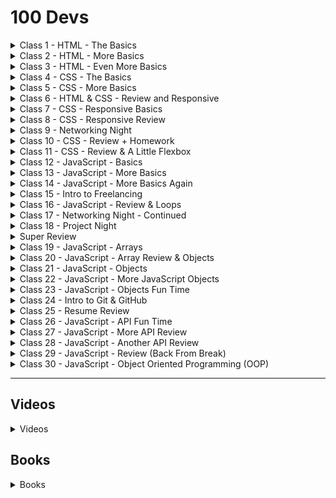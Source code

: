 # 100 Devs

<details><summary>Class 1 - HTML - The Basics</summary>

## HTML - The Basics

[![100 Dev - Class 001](https://img.youtube.com/vi/o3IIobN4xR0/maxresdefault.jpg)](https://www.youtube.com/watch?v=o3IIobN4xR0 "100 Dev - Class 001")

- [Class 1 Materials](https://cdn.discordapp.com/attachments/738891289071714388/930589829421473862/class01-materials.zip)
- [Class 1 Slides](https://slides.com/leonnoel/100devs2-html-the-basics)
- [Motivation](https://www.poetryfoundation.org/poems/51642/invictus)

### Class Homework

- Watch - [YouTube - How to study for exams (Evidence Based)](https://youtu.be/ukLnPbIffxE)
- Watch - [YouTube - How to study for exams (Spaced Repetition)](https://youtu.be/Z-zNHHpXoMM)
- Course - [Coursera - Learn How To Learn](https://www.coursera.org/learn/learning-how-to-learn)

</details>

<details><summary>Class 2 - HTML - More Basics</summary>

## HTML - More Basics

[![100 Dev - Class 002](https://img.youtube.com/vi/eCRbEILXXmE/maxresdefault.jpg)](https://www.youtube.com/watch?v=eCRbEILXXmE "100 Dev - Class 002")

- [Class 2 Materials](https://cdn.discordapp.com/attachments/738891289071714388/931314672806797332/class02-materials.zip)
- [Class 2 Slides](https://slides.com/leonnoel/100devs2-html-more-basics)
- [Motivation](https://allpoetry.com/Desiderata---Words-for-Life)

### Class 2 Homework

- Read - [Shaye Howe - Learn to Code HTML & CSS](https://learn.shayhowe.com/html-css/)
- Build - Build for BBC Website ([Just what is in image](class002/../class001/class01-materials.zip))
- Use - [MDN - HTML: HyperText Markup Language](https://developer.mozilla.org/en-US/docs/Web/HTML)

</details>

<details><summary>Class 3 - HTML - Even More Basics</summary>

## HTML - Even More Basics

[![100 Dev - Class 003](https://img.youtube.com/vi/rdWM6kUImjE/maxresdefault.jpg)](https://www.youtube.com/watch?v=rdWM6kUImjE "100 Dev - Class 003")

- [Class 3 Materials](https://cdn.discordapp.com/attachments/738891289071714388/933126749766697030/class-03-materials.zip)
- [Class 3 Slides](https://slides.com/leonnoel/100devs2-html-even-more-basics)
- [Motivation](https://www.familyfriendpoems.com/poem/have-you-earned-your-tomorrow-by-edgar-albert-guest)

### Homework Due - Class 3

Submit image of completion of Coursera - Learn How To Learn

- Upload Screenshot to [IMGBB](https://imgbb.com/)
- [Homework Submission Form](https://forms.gle/9FYrUMFKMk4MpEZG7)

### Class 3 Homework

- Read - [Learn CSS Layout](https://learnlayout.com/)
- Finish - BBC, Khan Academy, Tech Crunch

</details>

<details><summary>Class 4 - CSS - The Basics</summary>

## CSS - The Basics

[![100 Dev - Class 004](https://img.youtube.com/vi/Q1Obtn29twk/maxresdefault.jpg)](https://www.youtube.com/watch?v=Q1Obtn29twk "100 Dev - Class 004")

- [Class 4 Materials](https://cdn.discordapp.com/attachments/738891289071714388/933851316646719569/class04-materials.zip)
- [Class 4 Slides](https://slides.com/leonnoel/100devs2-css-the-basics/)
- [Motivation](https://youtu.be/6vuetQSwFW8)

### Homework Due - Class 4

Submit BBC HTML

- Place BBC HTML in a [Glitch](https://glitch.com/)
- [Homework Submission Form](https://forms.gle/inMYVvbEZt2fmzng9)

### Class 4 Homework

- Finish: Simple Site Lab from Class 4 Materials
- Read: [SimpleLayout](http://learnlayout.com/)
- Do: [Five Minute Typing Test](https://www.typingtest.com/)
- Do: [Practice Typing](https://www.keybr.com)

</details>

<details><summary>Class 5 - CSS - More Basics</summary>

## CSS - More Basics

[![100 Dev - Class 005](https://img.youtube.com/vi/E6Z8cWU_fjI/maxresdefault.jpg)](https://www.youtube.com/watch?v=E6Z8cWU_fjI)

- [Class Materials](https://cdn.discordapp.com/attachments/738891289071714388/935663546493198416/class05-materials.zip)
- [Class Slides](https://slides.com/leonnoel/100devs2-css-more-basics)
- [Motivation](https://youtu.be/3sK3wJAxGfs)

### Homework Due - Class 5

Place your Khan Academy & Tech Crunch HTML in separate glitch.com

- [Submit URL Here](https://forms.gle/w9Awq51mxmcYHy4h7)

### Class 5 Homework

- Do: Complete the Last Three Layouts (Last Fiew Slides)
- Read: [Responsive Web Design - Advanced HTML CSS](https://learn.shayhowe.com/advanced-html-css/responsive-web-design/)

</details>

<details><summary>Class 6 - HTML & CSS - Review and Responsive</summary>

## HTML & CSS - Review and Responsive

[![100 Dev - Class 006](https://img.youtube.com/vi/L55ax0blZY0/maxresdefault.jpg)](https://www.youtube.com/watch?v=L55ax0blZY0 "100 Dev - Class 006")

- [Class 6 Materials](https://cdn.discordapp.com/attachments/738891289071714388/936388842171281468/class06-materials.zip)
- [Class 6 Materials (Solutions)](https://cdn.discordapp.com/attachments/738891289071714388/936454296910843944/class06-materials-solutions.zip)
- [Class Slides](https://slides.com/leonnoel/100devs2-review-and-responsive)
- [Motivation](https://youtu.be/7Oxz060iedY)

### Class 6 - Homework Due

Place your Three Layouts and Simple Site Lab in separate [CodePen](http://www.codepen.io), [Glitch](http://www.glitch.com), or [ReplIt](http://www.replit.com).

- [Submit URL's Here](https://forms.gle/rvPhDrbp56DQKgPaA)

### Class 6 Homework

- Do: Make 15 Minutes of Pain Responsive
- Read: [Learn Layout](http://www.learnlayout.com)
- Read: [Shaye Howe - Advanced HTML CSS](https://learn.shayhowe.com/advanced-html-css/)
- Do: [Practice Typing](https://www.keybr.com/)

</details>

<details><summary>Class 7 - CSS - Responsive Basics</summary>

## CSS - Responsive Basics

[![100 Dev - Class 007](https://img.youtube.com/vi/k8r3B0JGMt4/maxresdefault.jpg)](https://www.youtube.com/watch?v=k8r3B0JGMt4 "100 Dev - Class 007")

- [Class 7 Materials](https://cdn.discordapp.com/attachments/738891289071714388/938199963953942578/class07-materials.zip)
- [Class 7 Materials (Solutions)](https://cdn.discordapp.com/attachments/738891289071714388/938271840936267786/class07-solutions.zip)
- [Class Slides](https://slides.com/leonnoel/100devs2-css-responsive-basics)

### Homework Due

- None

### Class Homework

- Read: [CSS Tricks - Flexbox Guide](http://www.css-tricks.com/snippets/css/a-guide-to-flexbox)
- Do: [Flexbox Froggy](http://flexboxfroggy.com/)
- Watch: Independence Day

</details>

<details><summary>Class 8 - CSS - Responsive Review</summary>

## CSS - Responsive Review

[![100 Dev - Class 008](https://img.youtube.com/vi/PWVRSXQxsXc/maxresdefault.jpg)](https://www.youtube.com/watch?v=PWVRSXQxsXc "100 Dev - Class 008")

- [Class 8 Materials](https://cdn.discordapp.com/attachments/738891289071714388/938924961819676742/class08-materials.zip)
- [Class 8 Materials (Solutions)](https://cdn.discordapp.com/attachments/738891289071714388/938990161704919111/class08-solutions.zip)
- [Class 8 Slides](https://slides.com/leonnoel/100devs2-css-responsive-review)

### Homework Due - Class 8

Place your 15 minutes of pain responsive in a [CodePen](https://codepen.io) and submit the urls.

- [URL Submit Link](https://forms.gle/AaoHzDEXm3Hjc7JL8)

### Class 8 Homework

- Do: The 3 layouts we did in class
- Do: The Level Ground & Source Layouts in the homework-layout-photos
- Push?: Do Pushwork Homepage and add media queries to other layouts

</details>

<details><summary>Class 9 - Networking Night</summary>

## Networking Night

[![100 Dev - Class 009](https://img.youtube.com/vi/OaglXfjsBaE/maxresdefault.jpg)](https://www.youtube.com/watch?v=OaglXfjsBaE "100 Dev - Class 009")

- Class Materials - No Materials this Week
- [Class 9 Slides](https://slides.com/leonnoel/100devs2-networking-night)

### Homework Due - Class 9

- None

### Class 9 Homework

- Work on any unfinished homework.

</details>

<details><summary>Class 10 - CSS - Review + Homework</summary>

## CSS - Review + Homework

[![100 Dev - Class 010](https://img.youtube.com/vi/WftjV2L7oyk/maxresdefault.jpg)](https://www.youtube.com/watch?v=WftjV2L7oyk "100 Dev - Class 010")

- [Class Materials](https://cdn.discordapp.com/attachments/738891289071714388/941461787319087124/class10-materials.zip)
- [Class Slides](https://slides.com/leonnoel/100devs-css-review-homework)

### Homework Due - Class 10

- None

### Class 10 Homework

- Do: Hair Salon Layouts in the homework-layout-photos
- Watch: [Traversy Media - JavaScript Crash Course](https://youtu.be/hdI2bqOjy3c)

</details>

<details><summary>Class 11 - CSS - Review & A Little Flexbox</summary>

## CSS - Review & A Little Flexbox

[![100 Dev - Class 011](https://img.youtube.com/vi/qEj0pXGVwjY/maxresdefault.jpg)](https://www.youtube.com/watch?v=qEj0pXGVwjY "100 Dev - Class 011")

- [Class 11 Materials](https://cdn.discordapp.com/attachments/738891289071714388/943273619402948648/class11-materials.zip)
- [Class 11 Materials (Solutions)](https://cdn.discordapp.com/attachments/738891289071714388/943342680237297694/class11-solutions.zip)
- [Class 11 Slides](https://slides.com/leonnoel/100devs2-css-review-flexbox)

### Homework Due

- None

### Class Homework

- Work on previous weeks homework.

### Want More Flexbox?

- [FreeCodeCamp - Flexbox Tutorial](https://www.freecodecamp.org/news/css-flexbox-tutorial-with-cheatsheet/)
- [Traversy Media - CSS Flexbox in 20 Minutes](https://www.youtube.com/watch?v=JJSoEo8JSnc)
- [Flexbox Zombies](https://mastery.games/flexboxzombies/)

</details>

<details><summary>Class 12 - JavaScript - Basics</summary>

## JavaScript - Basics

[![100 Dev - Class 012](https://img.youtube.com/vi/_A20kVsaqIk/maxresdefault.jpg)](https://www.youtube.com/watch?v=_A20kVsaqIk "100 Dev - Class 012")

- [Class 12 Materials](https://cdn.discordapp.com/attachments/738891289071714388/943998243216429106/class12-materials.zip)
- [Class 12 Materials (Solutions)](https://cdn.discordapp.com/attachments/738891289071714388/944064618005938176/class12-solutions.zip)
- [Class Slides](https://slides.com/leonnoel/100devs2-javascript-basics)
- [Motivation](https://youtu.be/01CL029k7pU)

### Homework Due - Class 12

Place your layouts in a [CodePen](https://codepen.io) and submit the URLs here:

- [URL Submit Form](https://forms.gle/7r1obfquRuih9BEu7)

### Class 12 Homework

- Do: Plan out your networking!
- Read: [JavaScript - Variables & Tasks](https://javascript.info/variables)
- Read: [JavaScript - Function Basics & Tasks](https://javascript.info/function-basics)
- Do: Delete the JS and do it again for all assignments
- Do: Something special for yourself this weekend

</details>

<details><summary>Class 13 - JavaScript - More Basics</summary>

## JavaScript - More Basics

[![100 Dev - Class 013](https://img.youtube.com/vi/pS6ykGL-fRE/maxresdefault.jpg)](https://www.youtube.com/watch?v=pS6ykGL-fRE "100 Dev - Class 013")

- [Class 13 Materials](https://cdn.discordapp.com/attachments/738891289071714388/945810363998421032/class13-materials.zip)
- [Class 13 Materials (Solutions)](https://cdn.discordapp.com/attachments/738891289071714388/945877319363465216/class13-solutions.zip)
- [Class 13 Slides](https://slides.com/leonnoel/100devs2-javascript-more-basics)
- [Motivation](https://youtu.be/dV9worye5g0)

### Homework Due - Class 13

Play with any of the JS and make changes? Place your javascript changes in a [CodePen](https://codepen.io) and submit the URLs here:

- [Submit URLs Here](https://forms.gle/G7LhHnyTA7zYq7UV6)

### Class 13 Homework

- Do: NETWORK!
- Read: [JavaScript - Function Expressions & Tasks](https://javascript.info/function-expressions)
- Read: [JavaScript - Arrow Function Basics & Tasks](https://javascript.info/arrow-functions-basics)
- Read: [TheJSWay - Repeat Statements](https://github.com/thejsway/thejsway/blob/master/manuscript/chapter04.md)
- Do: Delete the JS and do it all again for all assignments

</details>

<details><summary>Class 14 - JavaScript - More Basics Again</summary>

## JavaScript - More Basics Again

[![100 Dev - Class 014](https://img.youtube.com/vi/cBWUvTZPeKw/maxresdefault.jpg)](https://www.youtube.com/watch?v=cBWUvTZPeKw "100 Dev - Class 014")

- [Class 14 Materials](https://cdn.discordapp.com/attachments/738891289071714388/946534798166482955/class14-materials.zip)
- [Class 14 Materials (Solutions)](https://cdn.discordapp.com/attachments/738891289071714388/946606373502869504/class14-solutions.zip)
- [Class 14 Slides](https://slides.com/leonnoel/100devs2-javascript-more-basics-again)
- [Motivation](http://poemsspeak.blogspot.com/2016/12/poetry-speaks.html)

### Homework Due - Class 14

- None

### Class 14 Homework

- Work on homework from previous weeks

Comment your javascript, type it all out without looking, peek if you have to. Repeat until you do not have to peek. Delete your javascript entirely and do it again, but change something!

</details>

<details><summary>Class 15 - Intro to Freelancing</summary>

## Intro to Freelancing

[![100 Dev - Class 015](https://img.youtube.com/vi/68Li7ukgDKg/maxresdefault.jpg)](https://www.youtube.com/watch?v=68Li7ukgDKg "100 Dev - Class 015")

- [Class 15 Materials](https://cdn.discordapp.com/attachments/738891289071714388/948346759212597318/class15-materials.zip)
- [Class 15 Slides](https://slides.com/leonnoel/100devs2-intro-to-freelancing)
- [Motivation](https://youtu.be/jVkLVRt6c1U)

### Homework Due - Class 15

Place your JavaScript.info Tasks in a [CodePen](https://codepen.io) or screenshot and submit the URLs here:

- [Submit Form Here](https://forms.gle/i4skrmpk1HiXXg6ZA)

### Class 15 Homework

- Work on previous weeks homework assignments.
- Do: Setup your portfolio
- Do: Draft your proposal / contract

</details>

<details><summary>Class 16 - JavaScript - Review & Loops</summary>

## JavaScript - Review & Loops

[![100 Dev - Class 016](https://img.youtube.com/vi/av6iPI_zJTU/maxresdefault.jpg)](https://www.youtube.com/watch?v=av6iPI_zJTU "100 Dev - Class 016")

- [Class 16 Materials](https://cdn.discordapp.com/attachments/738891289071714388/949071598793682964/class16-materials.zip)
- [Class 16 Materials (Solutions)](https://cdn.discordapp.com/attachments/738891289071714388/949142934756945990/class16-solutions.zip)
- [Class 16 Slides](https://slides.com/leonnoel/100devs2-js-review-loops)
- [Motivation](https://allpoetry.com/poem/8624439-Thinking-by-Walter-D-Wintle)

### Homework Due - Class 16

Play with any of the javascript and make changes? Place your javascript changes in a [CodePen](https://codepen.io) and submit the urls here:

- [Submit Form Here](https://forms.gle/q9qvPkrH5jKgEfxBA)

### Class 16 Homework

- Work on previous weeks homework.
- Read: [Poem](https://www.poetryfoundation.org/poems/51642/invictus)
- Read: [3,2,1... Code! through Write Functions](https://github.com/bpesquet/thejsway)
- Read: [Eloquent JavaScript - Chapters 1 thru 3](http://eloquentjavascript.net/3rd_edition/)
- Do: [CodeCademy - Intro to JavaScript 1 thru 6](https://www.codecademy.com/learn/introduction-to-javascript)
- Watch: [Traversy Media - Git & GitHub Crash Course](https://youtu.be/SWYqp7iY_Tc)
- Extra Reading: [Git from the Bottom Up](https://jwiegley.github.io/git-from-the-bottom-up/)
- Don't Do: Play yo self - start early even though you have more than a week because this is a lot and very important.

</details>

<details><summary>Class 17 - Networking Night - Continued</summary>

## Networking Night - Continued

[![100 Dev - Class 017](https://img.youtube.com/vi/b5rjEW-_6po/maxresdefault.jpg)](https://www.youtube.com/watch?v=b5rjEW-_6po "100 Dev - Class 017")

- Class Materials - None
- [Class Slides](https://slides.com/leonnoel/100devs-networking-night-cohort-sc)

### Homework Due - Class 17

- None

### Class 17 Homework

- Keep working on Portfolio, proposal/contract, and previous weeks homework

</details>

<details><summary>Class 18 - Project Night</summary>

## Project Night

[![100 Dev - Class 018](https://img.youtube.com/vi/b5rjEW-_6po/maxresdefault.jpg)](https://www.youtube.com/watch?v=b5rjEW-_6po "100 Dev - Class 018")

- Class Materials - None
- [Class Slides](https://slides.com/leonnoel/100devs2-project-night-cohort-2)

### Homework Due

- None

### Class Homework

- Keep working on Portfolio, proposal/contract, and previous weeks homework

</details>

<details><summary>Super Review</summary>

## Super Review

[![100 Dev - Super Review](https://img.youtube.com/vi/AkXLGS57MS4/maxresdefault.jpg)](https://www.youtube.com/watch?v=AkXLGS57MS4 "100 Dev - Super Review")

[Super Review Materials](https://cdn.discordapp.com/attachments/738891289071714388/952598041490255872/super-review.zip)
[Super Review Materials (Solutions)](https://cdn.discordapp.com/attachments/738891289071714388/952758319850852373/super-review-solutions.zip)
[Super Review Slides](https://slides.com/leonnoel/html-css-js-review-100devs2)

</details>

<details><summary>Class 19 - JavaScript - Arrays</summary>

## JavaScript - Arrays

[![100 Dev - Class 19](https://img.youtube.com/vi/YUQUGtUbwMY/maxresdefault.jpg)](https://www.youtube.com/watch?v=YUQUGtUbwMY "100 Dev - Class 019")

- [Class 19 Materials](https://cdn.discordapp.com/attachments/738891289071714388/953405017157693520/class19-materials.zip)
- [Class 19 Materials (Solutions)](https://cdn.discordapp.com/attachments/738891289071714388/953477287658008647/class19-solutions.zip)
- [Class 19 Slides](https://slides.com/leonnoel/100devs2-javascript-arrays)
- [Motivation](http://mwkworks.com/desiderata.html)

### Homework Due - Class 19

Place your drafts in shared google doc and your javascript tasks in a [CodePen](https://codepen.io) and submit the urls here:

- [Submit Form Here](https://forms.gle/PLuuSi7aHeL7wbMQ9)

### Class 19 Homework

- Read: [TheJSWay - Chapter 7](https://github.com/thejsway/thejsway/blob/master/manuscript/chapter07.md)
- Read: [JavaScript - Array Methods](https://javascript.info/array-methods)
- Read: [TheJSWay - Chapter 6](https://github.com/thejsway/thejsway/blob/master/manuscript/chapter06.md)
- Read: [Eloquent JavaScript - Chapter 4](https://eloquentjavascript.net/04_data.html)
- Do: [CodeWars](https://codewars.com/) Minimum of 1 every day - 8 Kyu Fundamentals Track (20 mins - then look at solution)
- Do: [JavaScript30](https://javascript30.com/) Day 04 Array Cardio (Super Hard, do it on discord together)

</details>

<details><summary>Class 20 - JavaScript - Array Review & Objects</summary>

## JavaScript - Array Review & Objects

[![100 Dev - Class 020](https://img.youtube.com/vi/cL0qP6kM_1U/maxresdefault.jpg)](https://www.youtube.com/watch?v=cL0qP6kM_1U "100 Dev - Class 020")

- [Class 20 Materials](https://cdn.discordapp.com/attachments/738891289071714388/954130228400238692/class20-materials_.zip)
- [Class 20 Materials (Solutions)](https://cdn.discordapp.com/attachments/738891289071714388/954193960111308810/class20-solutions.zip)
- [Class 20 Slides](https://slides.com/leonnoel/100devs2-array-review-javascript-objects)
- [Motivation](https://poets.org/poem/dreams)

### Homework Due - Class 20

- None

### Class 20 Homework

- Work on previous weeks homework assignments.

</details>

<details><summary>Class 21 - JavaScript - Objects</summary>

## JavaScript - Objects

[![100 Dev - Class 021](https://img.youtube.com/vi/75TQEQ6wxAE/maxresdefault.jpg)](https://www.youtube.com/watch?v=75TQEQ6wxAE "100 Dev - Class 021")

- [Class 21 Materials](https://cdn.discordapp.com/attachments/738891289071714388/955941684322107442/class21-materials.zip)
- [Class 21 Materials (Solutions)](https://cdn.discordapp.com/attachments/738891289071714388/956007209295315015/class21-solutions.zip)
- [Class Slides](https://slides.com/leonnoel/100devs2-javascript-objects)
Motivation

### Homework Due - Class 21

- None

### Class 21 Homework

- Read: [JavaScript - Array Methods](https://javascript.info/array-methods)
- Do: [JavaScript30](https://javascript30.com/) Day 04 Array Cardio (Do it Again!)
- Read: [JavaScript - Objects](https://javascript.info/object)
- Do: All the Tasks :point_up:
- Do: [JavaScript30](https://javascript30.com/) Day 04 Array Cardio (Super Hard, do it on discord together)

</details>

<details><summary>Class 22 - JavaScript - More JavaScript Objects</summary>

## JavaScript - More JavaScript Objects

[![100 Dev - Class 022](https://img.youtube.com/vi/LTda62-jyoM/maxresdefault.jpg)](https://www.youtube.com/watch?v=LTda62-jyoM "100 Dev - Class 022")

- [Class 22 Materials](https://cdn.discordapp.com/attachments/738891289071714388/956666816598532116/class22-materials.zip)
- [Class 22 Materials (Solutions)](https://cdn.discordapp.com/attachments/738891289071714388/956733435978858496/class22-solutions.zip)
- [Class 22 Slides](https://slides.com/leonnoel/100devs2-more-javascript-objects)

### Homework Due - Class 22

Submit your Tasks code here:

- [Submit Form Here](https://forms.gle/jK41o5QGNdzY8rPk9)

### Class 22 Homework

- Watch/Do: [Mosh: Object-Oriented Programming](https://youtu.be/PFmuCDHHpwk)
- Watch: [LearnCode: GitHub Tutorial](https://youtu.be/0fKg7e37bQE%E2%80%8B)
- Do: [Intro to GitHub](https://aka.ms/learnwithleon)

### Push Tasks (Optional)

- Read/Do: [JavaScript - Objects (Entire Chapter)](https://javascript.info/)
- Read: [Pillars of OOP](https://medium.com/@hamzzza.ahmed95/four-pillars-of-object-oriented-programming-oop-e8d7822aa219)
- Complete and Submit this Project: [100 Devs Calculator](https://github.com/leonnoel/100devs-calculator)

</details>

<details><summary>Class 23 - JavaScript - Objects Fun Time</summary>

## JavaScript - Objects Fun Time

[![100 Dev - Class 023](https://img.youtube.com/vi/qnmKELgyXc0/maxresdefault.jpg)](https://www.youtube.com/watch?v=qnmKELgyXc0 "100 Dev - Class 023")

- [Class 23 Materials](https://cdn.discordapp.com/attachments/738891289071714388/958478507720196116/class23-materials.zip)
- [Class 23 Materials (Solutions)](https://cdn.discordapp.com/attachments/738891289071714388/958545682946490398/class23-solutions.zip)
- [Class 23 Slides](https://slides.com/leonnoel/100devs2-javascript-objects-fun-time)
- [Motivation](https://www.familyfriendpoems.com/poem/have-you-earned-your-tomorrow-by-edgar-albert-guest)

### Homework Due - Class 23

- None

### Class 23 Homework

- Continue working on existing homework, CodeWars, and projects.

</details>

<details><summary>Class 24 - Intro to Git & GitHub</summary>

## Intro to Git & GitHub

[![100 Dev - Class 024](https://img.youtube.com/vi/UpsonO_vBNk/maxresdefault.jpg)](https://www.youtube.com/watch?v=UpsonO_vBNk "100 Dev - Class 024")

- Class 24 Materials - None
- [Class Slides](https://slides.com/leonnoel/100devs2-intro-to-git-and-github)

### Do Before Class

- [Install Git](https://github.com/git-guides/install-git)
- [OdinProject - Setup Git](https://www.theodinproject.com/courses/foundations/lessons/setting-up-git)
- [Setup WSL](https://ubuntu.com/wsl) if you have a Windows PC.

### Homework Due - Class 24

- None

### Class 24 Homework

- Continue working on existing homework, CodeWars, and projects.

</details>

<details><summary>Class 25 - Resume Review</summary>

## Resume Review

[![100 Dev - Class 025](https://img.youtube.com/vi/ZlB4BockYNQ/maxresdefault.jpg)](https://www.youtube.com/watch?v=ZlB4BockYNQ "100 Dev - Class 025")

- Class Materials - None
- [Class Slides](https://slides.com/leonnoel/100devs2-resume-review)

### Homework Due - Class 25

- None

### Class 25 Homework

- Continue working on existing homework, CodeWars, and projects.

</details>

<details><summary>Class 26 - JavaScript - API Fun Time</summary>

## JavaScript - API Fun Time

[![100 Dev - Class 026](https://img.youtube.com/vi/WcSTeotmJtw/maxresdefault.jpg)](https://www.youtube.com/watch?v=WcSTeotmJtw "100 Dev - Class 026")

- [Class 26 Materials](https://cdn.discordapp.com/attachments/738891289071714388/961740902357934141/class26-materials.zip)
- [Class 26 Materials (Solutions)](https://cdn.discordapp.com/attachments/738891289071714388/961810321884991538/class26-solutions.zip)
- [Class Slides](https://slides.com/leonnoel/100devs-javascript-api-fun)

### Homework Due - Class 26

- None

### Class 26 Homework

- Do: Make the CocktailDB API work with spaces between the names!
- Do: Find three APIs and build three simple apps using them [Short List](https://github.com/public-apis/public-apis)
- Do: CodeWars Daily
- Do: Anki Daily

### Push Goals (Optional)

- Do: Make a rotating list of drinks (an automatic carousel) from the cocktailDB
- Do: Make the NASA API, handle all the data types including video
- Add an API to your portfolio website
- Do: A 7 Kyu Codewars

</details>

<details><summary>Class 27 - JavaScript - More API Review</summary>

## JavaScript - More API Review

[![100 Dev - Class 027](https://img.youtube.com/vi/b5rjEW-_6po/maxresdefault.jpg)](https://www.youtube.com/watch?v=b5rjEW-_6po "100 Dev - Class 027")

- [Class 27 Materials](https://cdn.discordapp.com/attachments/738891289071714388/963551906217746482/class27-materials.zip)
- [Class 27 Materials (Solutions)](https://cdn.discordapp.com/attachments/738891289071714388/963620968490737684/class27-solutions.zip)
- [Class Slides](https://slides.com/leonnoel/100devs2-more-api-review)
Motivation

### Homework Due - Class 27

- None

### Class 27 Homework

- Work on tasks from previous weeks homework or any unfinished homework.

</details>

<details><summary>Class 28 - JavaScript - Another API Review</summary>

## JavaScript - Another API Review

[![100 Dev - Class 028](https://img.youtube.com/vi/G7XJRLaq2Cw/maxresdefault.jpg)](https://www.youtube.com/watch?v=G7XJRLaq2Cw "100 Dev - Class 028")

[Class 28 Materials](https://cdn.discordapp.com/attachments/738891289071714388/964277087705923604/class28-materials.zip)
[Class 28 Materials (Solutions)](https://cdn.discordapp.com/attachments/738891289071714388/964343138909044817/class28-solutions.zip)
[Class 28 Slides](https://slides.com/leonnoel/100devs2-another-api-review)
Motivation

### Homework Due - Class 28

Submit API Work:

- [Submit Form](https://forms.gle/mSR6TGf7F6iN54Wy5)

### Class 28 Homework

- Do: Catch Up
- Do: [CodeCademy: Intro JS Course](https://www.codecademy.com/learn/introduction-to-javascript) - (30 Hours)
- Do: [Professional Checklist](https://docs.google.com/document/d/1L2vTX3qvLhoGHeG5cVD2ljCfRGr1uJ_Gf-hNZj9KzTg)

</details>

<details><summary>Class 29 - JavaScript - Review (Back From Break)</summary>

## JavaScript - Review (Back From Break)

[![100 Dev - Class 029](https://img.youtube.com/vi//maxresdefault.jpg)](https://www.youtube.com/watch?v= "100 Dev - Class 029")

- [Class 29 Materials](https://cdn.discordapp.com/attachments/738891289071714388/968625532637958174/class29-materials.zip)
- [Class 29 Materials (Solutions)](https://cdn.discordapp.com/attachments/738891289071714388/968762297281572924/class29-solutions.zip)
- [Class 29 Slides](https://slides.com/leonnoel/100devs2-javascript-review-back-from-break)

### Homework Due - Class 29

- Catch-Up
- [Intro JS Course](https://www.codecademy.com/learn/introduction-to-javascript)
- [Professional Checklist](https://docs.google.com/document/d/1L2vTX3qvLhoGHeG5cVD2ljCfRGr1uJ_Gf-hNZj9KzTg)

No Submissions Required

### Class 29 Homework

- Work on tasks from previous weeks.
- Read/Do: [TheJSWay - Chapter 9](https://github.com/thejsway/thejsway/blob/master/manuscript/chapter09.md)
- Do: 7 Kyu Codewars
- Do: Finish [Professional Checklist](https://docs.google.com/document/d/1L2vTX3qvLhoGHeG5cVD2ljCfRGr1uJ_Gf-hNZj9KzTg)

### Push Goals

- Read/Do: [Eloquent JavaScript - Chapter 6](https://eloquentjavascript.net/06_object.html)

</details>

<details><summary>Class 30 - JavaScript - Object Oriented Programming (OOP)</summary>

## JavaScript - Object Oriented Programming (OOP)

[![100 Dev - Class 030](https://img.youtube.com/vi//maxresdefault.jpg)](https://www.youtube.com/watch?v= "100 Dev - Class 030")

[Class 30 Materials](https://cdn.discordapp.com/attachments/738891289071714388/969350180937793536/class30-materials.zip)
[Class 30 Materials (Solutions)](https://cdn.discordapp.com/attachments/738891289071714388/969400680186015855/class30-solutions.zip)
[Class 30 Slides](https://slides.com/leonnoel/100devs2-javascript-oop)
[Motivation](https://www.youtube.com/watch?v=_cF377eW0nU)

### Homework Due - Class 30

- Codewars Daily

### Class 30 Homework

- Watch/Do: [Mosh: OOP](https://youtu.be/PFmuCDHHpwk)
- Read/Do: [TheJSWay - Chapter 9](https://github.com/thejsway/thejsway/blob/master/manuscript/chapter09.md)
- Do: 7 Kyu Codewars
- Do: Finish [Professional Checklist](https://docs.google.com/document/d/1L2vTX3qvLhoGHeG5cVD2ljCfRGr1uJ_Gf-hNZj9KzTg)

### Push Goals ... Continued

- Read/Do: [Eloquent JavaScript - Chapter 6](https://eloquentjavascript.net/06_object.html)

</details>

----

## Videos

<details><summary>Videos</summary>

- [Hand & Wrist Exercises](https://youtu.be/EiRC80FJbHU)
- [Full Body Stretch](https://youtu.be/SsT_go-oCcQ)
- [Exercises That Changed My Life](https://youtu.be/LT_dFRnmdGs)
- [Screen Readers in Action](https://youtu.be/TiP7aantnvE)
- [Additional Screen Readers in Action](https://youtu.be/UzffnbBex6c)
- [MewTru's Networking Video](https://youtu.be/_CIJ_44IxRg)
- [Many Tamagotchis Were Harmed in the Making of this Presentation](https://youtu.be/c4PkcZScBV8)
- [Cool Breakdown of some low level code and how a Game Boy actually works](https://www.youtube.com/watch?v=RZUDEaLa5Nw)
- [Someone really goood at reverse engineering(Scanlime)](https://www.youtube.com/c/scanlime/videos)
- [How to sign-up for CodeWars by BlawBlawLaw](https://blog.barbaralaw.me/i-want-to-do-codewars-uh-how-do-i-do-that)
- [How to sort CodeWars for 8 Kyu Fundamentals](https://www.loom.com/share/015bac0dbeb343409bcd27550fa2963a)

</details>

## Books

<details><summary>Books</summary>

- Code: The Hidden Language of Computer Hardware and Software - by: Charles Petzold

</details>
